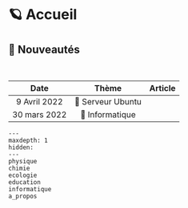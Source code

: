 # 🪐 Accueil

## 📑 Nouveautés

[](physique/agregation/photon.md)

<br>

|     Date     |       Thème       |              Article              |
|:------------:|:-----------------:|:---------------------------------:|
| 9 Avril 2022 | 🐧 Serveur Ubuntu | [](informatique/serveur.md)  |
| 30 mars 2022 |  🐍 Informatique  | [](informatique/python/protection) |

```{toctree}
---
maxdepth: 1
hidden:
---
physique
chimie
ecologie
education
informatique
a_propos
```
